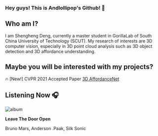### Hey guys! This is Andlollipop's Github! 👋

## Who am I?

I am Shengheng Deng, currently a master student in GorillaLab of South China University of Technology (SCUT). My research of interests are 3D computer vision, especially in 3D point cloud analysis such as 3D object detection and 3D affordance understanding. 

## Maybe you will be interested with my projects?

:fire: [New!] CVPR 2021 Accepted Paper [3D AffordanceNet](https://andlollipopde.github.io/3D-AffordanceNet/#/)

## Listening Now :headphones:

![album](https://www.mymusic.net.tw/mms/album/L/504/4410504.jpg)

**Leave The Door Open** 

Bruno Mars, Anderson .Paak, Silk Sonic 

<!--
**AndlollipopDE/AndlollipopDE** is a ✨ _special_ ✨ repository because its `README.md` (this file) appears on your GitHub profile.

Here are some ideas to get you started:

- 🔭 I’m currently working on ...
- 🌱 I’m currently learning ...
- 👯 I’m looking to collaborate on ...
- 🤔 I’m looking for help with ...
- 💬 Ask me about ...
- 📫 How to reach me: ...
- 😄 Pronouns: ...
- ⚡ Fun fact: ...
-->
